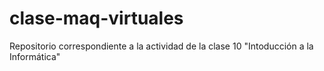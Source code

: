 # clase-maq-virtuales
Repositorio correspondiente a la actividad de la clase 10 "Intoducción a la Informática"
